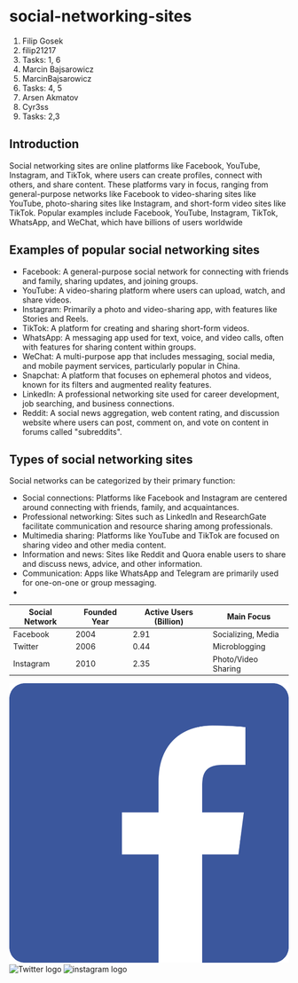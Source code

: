 # social-networking-sites
1. Filip Gosek
2. filip21217
3. Tasks: 1, 6
4. Marcin Bajsarowicz
5. MarcinBajsarowicz
6. Tasks: 4, 5
7. Arsen Akmatov
8. Cyr3ss
9. Tasks: 2,3 


## Introduction
Social networking sites are online platforms like Facebook, YouTube, Instagram, and TikTok, where users can create profiles, connect with others, and share content. These platforms vary in focus, ranging from general-purpose networks like Facebook to video-sharing sites like YouTube, photo-sharing sites like Instagram, and short-form video sites like TikTok. Popular examples include Facebook, YouTube, Instagram, TikTok, WhatsApp, and WeChat, which have billions of users worldwide
## Examples of popular social networking sites
* Facebook: A general-purpose social network for connecting with friends and family, sharing updates, and joining groups. 
* YouTube: A video-sharing platform where users can upload, watch, and share videos. 
* Instagram: Primarily a photo and video-sharing app, with features like Stories and Reels. 
* TikTok: A platform for creating and sharing short-form videos. 
* WhatsApp: A messaging app used for text, voice, and video calls, often with features for sharing content within groups. 
* WeChat: A multi-purpose app that includes messaging, social media, and mobile payment services, particularly popular in China. 
* Snapchat: A platform that focuses on ephemeral photos and videos, known for its filters and augmented reality features. 
* LinkedIn: A professional networking site used for career development, job searching, and business connections. 
* Reddit: A social news aggregation, web content rating, and discussion website where users can post, comment on, and vote on content in forums called "subreddits".
## Types of social networking sites
Social networks can be categorized by their primary function: 
* Social connections: Platforms like Facebook and Instagram are centered around connecting with friends, family, and acquaintances.
* Professional networking: Sites such as LinkedIn and ResearchGate facilitate communication and resource sharing among professionals.
* Multimedia sharing: Platforms like YouTube and TikTok are focused on sharing video and other media content.
* Information and news: Sites like Reddit and Quora enable users to share and discuss news, advice, and other information.
* Communication: Apps like WhatsApp and Telegram are primarily used for one-on-one or group messaging.
* 
| Social Network | Founded Year | Active Users (Billion) | Main Focus        |
|----------------|--------------|------------------------|-------------------|
| Facebook       | 2004         | 2.91                   | Socializing, Media|
| Twitter        | 2006         | 0.44                   | Microblogging     |
| Instagram      | 2010         | 2.35                   | Photo/Video Sharing|



![Facebook logo](IMG/Facebook_logo.png) ![Twitter logo](https://upload.wikimedia.org/wikipedia/commons/thumb/6/6f/Logo_of_Twitter.svg/512px-Logo_of_Twitter.svg.png?20220821125553) ![instagram logo](https://ichef.bbci.co.uk/ace/standard/976/cpsprodpb/E802/production/_89649395_instagram_logo_976.jpg)
